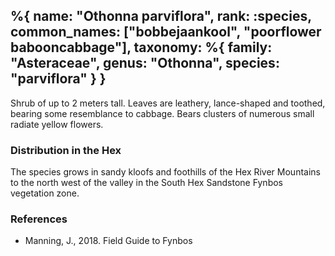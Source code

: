 %{
    name: "Othonna parviflora",
    rank: :species,
    common_names: ["bobbejaankool", "poorflower babooncabbage"],
    taxonomy: %{
        family: "Asteraceae",
        genus: "Othonna",
        species: "parviflora"
    }
}
---

Shrub of up to 2 meters tall. Leaves are leathery, lance-shaped and toothed, bearing some resemblance to cabbage. Bears clusters of numerous small radiate yellow flowers.

<!-- read more -->

### Distribution in the Hex

The species grows in sandy kloofs and foothills of the Hex River Mountains to the north west of the valley in the South Hex Sandstone Fynbos vegetation zone.

### References

* Manning, J., 2018. Field Guide to Fynbos